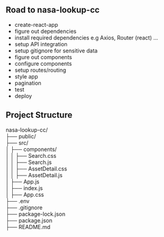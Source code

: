 ## Road to nasa-lookup-cc
- create-react-app 
- figure out dependencies 
- install required dependencies e.g Axios, Router (react) ... 
- setup API integration 
- setup gitignore for sensitive data
- figure out components 
- configure components 
- setup routes/routing 
- style app 
- pagination 
- test 
- deploy 


## Project Structure          

nasa-lookup-cc/               \
├── public/                   \
├── src/                      
│   ├── components/           \
│   │   ├── Search.css        \
│   │   ├── Search.js         \
│   │   ├── AssetDetail.css   \
│   │   ├── AssetDetail.js    \
│   ├── App.js                \
│   ├── index.js              \
│   ├── App.css               \
├── .env                      \
├── .gitignore                \
├── package-lock.json         \
├── package.json              
├── README.md                 
